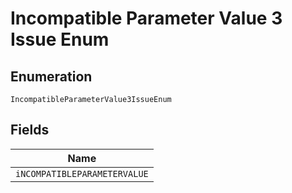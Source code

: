 
# Incompatible Parameter Value 3 Issue Enum

## Enumeration

`IncompatibleParameterValue3IssueEnum`

## Fields

| Name |
|  --- |
| `iNCOMPATIBLEPARAMETERVALUE` |

